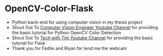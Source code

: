 # OpenCV-Color-Flask
- Python back-end for using computer vision in my thesis project
- Shout Out To [Computer Vision Engineer Youtube Channel](https://youtu.be/aFNDh5k3SjU?si=bR33M2wsfPE_aROY) for providing the basic tutorial for Python OpenCV Color Detection
- Shout Out To [Tech with Tim Youtube Channel](https://youtu.be/aFNDh5k3SjU?si=bR33M2wsfPE_aROY) for providing the basic tutorial for Flask
- Thank you for Fadlie and Riyan for lend me the webcam
